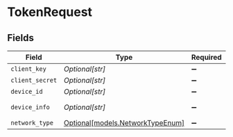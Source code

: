 # TokenRequest


## Fields

| Field                                                                                                                                  | Type                                                                                                                                   | Required                                                                                                                               | Description                                                                                                                            | Example                                                                                                                                |
| -------------------------------------------------------------------------------------------------------------------------------------- | -------------------------------------------------------------------------------------------------------------------------------------- | -------------------------------------------------------------------------------------------------------------------------------------- | -------------------------------------------------------------------------------------------------------------------------------------- | -------------------------------------------------------------------------------------------------------------------------------------- |
| `client_key`                                                                                                                           | *Optional[str]*                                                                                                                        | :heavy_minus_sign:                                                                                                                     | Client application identifier key                                                                                                      | 4cFUW6DmwJpzT9L7LrG3qRAcABG5s04g                                                                                                       |
| `client_secret`                                                                                                                        | *Optional[str]*                                                                                                                        | :heavy_minus_sign:                                                                                                                     | Client application secret for authentication                                                                                           | CZuvCL49d9OwfGsR                                                                                                                       |
| `device_id`                                                                                                                            | *Optional[str]*                                                                                                                        | :heavy_minus_sign:                                                                                                                     | Unique device identifier (UUID format)                                                                                                 | 3cfdef35-c7fe-4f2d-8630-1ec72f52b44d                                                                                                   |
| `device_info`                                                                                                                          | *Optional[str]*                                                                                                                        | :heavy_minus_sign:                                                                                                                     | Base64-encoded JSON containing device information such as: {"model":"desktop","version":"Chrome","osName":"Windows","osVersion":"10"}  | eyJtb2RlbCI6ImRlc2t0b3AiLCJ2ZXJzaW9uIjoiQ2hyb21lIiwib3NOYW1lIjoiV2luZG93cyIsIm9zVmVyc2lvbiI6IjEwIn0=                                   |
| `network_type`                                                                                                                         | [Optional[models.NetworkTypeEnum]](../models/networktypeenum.md)                                                                       | :heavy_minus_sign:                                                                                                                     | Type of network connection                                                                                                             |                                                                                                                                        |